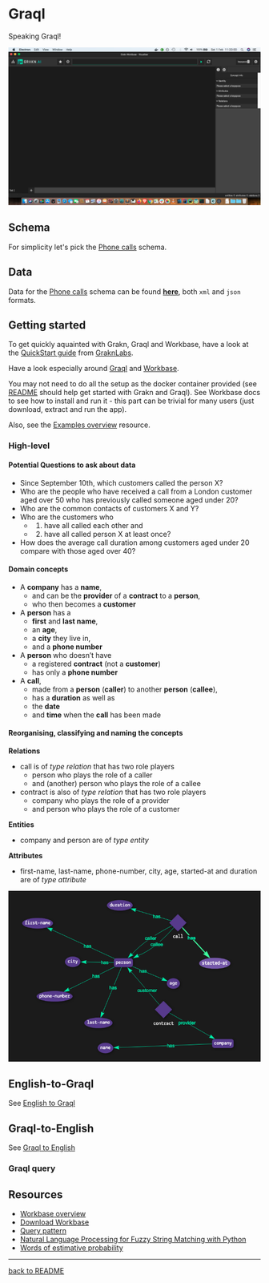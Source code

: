 # Graql 

Speaking Graql!

![Workbase front screen](workbase-front-screen.png)

## Schema

For simplicity let's pick the [Phone calls](https://github.com/graknlabs/examples/blob/master/schemas/phone-calls-schema.gql) schema.

## Data

Data for the [Phone calls](https://github.com/graknlabs/examples/blob/master/schemas/phone-calls-schema.gql) schema can be found **[here](https://github.com/graknlabs/examples/tree/master/datasets/phone-calls)**, both `xml` and `json` formats.

## Getting started

To get quickly aquainted with Grakn, Graql and Workbase, have a look at the [QuickStart guide](https://dev.grakn.ai/docs/general/quickstart) from [GraknLabs](https://grakn.ai).

Have a look especially around [Graql](https://dev.grakn.ai/docs/schema/overview) and [Workbase](https://dev.grakn.ai/docs/workbase/overview).

You may not need to do all the setup as the docker container provided (see [README](./README.md) should help get started with Grakn and Graql). See Workbase docs to see how to install and run it - this part can be trivial for many users (just download, extract and run the app).

Also, see the [Examples overview](https://dev.grakn.ai/docs/examples/phone-calls-overview) resource.

### High-level

#### Potential Questions to ask about data

- Since September 10th, which customers called the person X?
- Who are the people who have received a call from a London customer aged over 50 who has previously called someone aged under 20?
- Who are the common contacts of customers X and Y?
- Who are the customers who 
  - 1) have all called each other and 
  - 2) have all called person X at least once?
- How does the average call duration among customers aged under 20 compare with those aged over 40?

#### Domain concepts

- A **company** has a **name**, 
  - and can be the **provider** of a **contract** to a **person**,
  - who then becomes a **customer**
- A **person** has a 
  - **first** and **last name**, 
  - an **age**, 
  - a **city** they live in, 
  - and a **phone number**
- A **person** who doesn’t have 
  - a registered **contract** (not a **customer**) 
  - has only a **phone number**
- A **call**, 
  - made from a **person** (**caller**) to another **person** (**callee**), 
  - has a **duration** as well as
  - the **date** 
  - and **time** when the **call** has been made

#### Reorganising, classifying and naming the concepts

**Relations**
- call is of _type relation_ that has two role players
  - person who plays the role of a caller
  - and (another) person who plays the role of a callee
- contract is also of _type relation_ that has two role players
  - company who plays the role of a provider
  - and person who plays the role of a customer

**Entities**
- company and person are of _type entity_

**Attributes**
- first-name, last-name, phone-number, city, age, started-at and duration are of _type attribute_

![Schema relationship graph](schema-relationship-graph.png)

## English-to-Graql

See [English to Graql](./graql/English-to-Graql.md)

## Graql-to-English

See [Graql to English](./graql/Graql-to-English.md)

### Graql query

## Resources

- [Workbase overview](https://dev.grakn.ai/docs/workbase/overview)
- [Download Workbase](https://grakn.ai/download#workbase)
- [Query pattern](https://dev.grakn.ai/docs/pattern/overview)
- [Natural Language Processing for Fuzzy String Matching with Python](https://towardsdatascience.com/natural-language-processing-for-fuzzy-string-matching-with-python-6632b7824c49)
- [Words of estimative probability](https://en.wikipedia.org/wiki/Words_of_estimative_probability)
---

[back to README](../README.md)